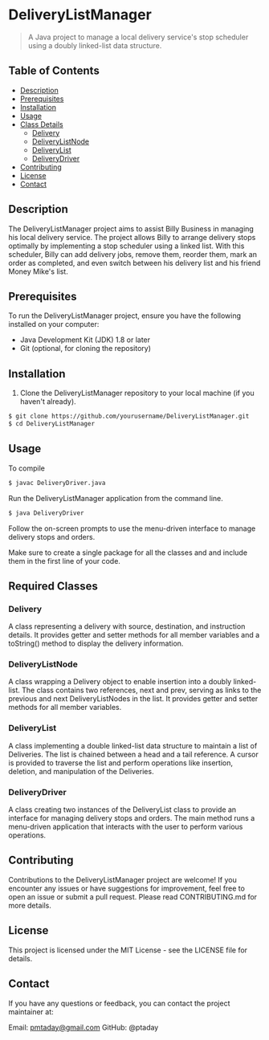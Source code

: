 # DeliveryListManager

> A Java project to manage a local delivery service's stop scheduler using a doubly linked-list data structure.

## Table of Contents

- [Description](#description)
- [Prerequisites](#prerequisites)
- [Installation](#installation)
- [Usage](#usage)
- [Class Details](#class-details)
  - [Delivery](#Delivery)
  - [DeliveryListNode](#DeliveryListNode)
  - [DeliveryList](#DeliveryList)
  - [DeliveryDriver](#DeliveryDriver)
- [Contributing](#contributing)
- [License](#license)
- [Contact](#contact)
  
## Description

The DeliveryListManager project aims to assist Billy Business in managing his local delivery service. The project allows Billy to arrange delivery stops optimally by implementing a stop scheduler using a linked list. With this scheduler, Billy can add delivery jobs, remove them, reorder them, mark an order as completed, and even switch between his delivery list and his friend Money Mike's list.

## Prerequisites

To run the DeliveryListManager project, ensure you have the following installed on your computer:

- Java Development Kit (JDK) 1.8 or later
- Git (optional, for cloning the repository)

## Installation

1. Clone the DeliveryListManager repository to your local machine (if you haven't already).

```bash
$ git clone https://github.com/yourusername/DeliveryListManager.git
$ cd DeliveryListManager
```
## Usage
To compile 
```bash
$ javac DeliveryDriver.java
```
Run the DeliveryListManager application from the command line.
```bash
$ java DeliveryDriver
```
Follow the on-screen prompts to use the menu-driven interface to manage delivery stops and orders.

Make sure to create a single package for all the classes and and include them in the first line of your code.

## Required Classes

### Delivery
A class representing a delivery with source, destination, and instruction details. It provides getter and setter methods for all member variables and a toString() method to display the delivery information.

### DeliveryListNode
A class wrapping a Delivery object to enable insertion into a doubly linked-list. The class contains two references, next and prev, serving as links to the previous and next DeliveryListNodes in the list. It provides getter and setter methods for all member variables.

### DeliveryList
A class implementing a double linked-list data structure to maintain a list of Deliveries. The list is chained between a head and a tail reference. A cursor is provided to traverse the list and perform operations like insertion, deletion, and manipulation of the Deliveries.

### DeliveryDriver
A class creating two instances of the DeliveryList class to provide an interface for managing delivery stops and orders. The main method runs a menu-driven application that interacts with the user to perform various operations.

## Contributing
Contributions to the DeliveryListManager project are welcome! If you encounter any issues or have suggestions for improvement, feel free to open an issue or submit a pull request. Please read CONTRIBUTING.md for more details.

## License
This project is licensed under the MIT License - see the LICENSE file for details.

## Contact
If you have any questions or feedback, you can contact the project maintainer at:

Email: pmtaday@gmail.com
GitHub: @ptaday
